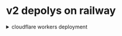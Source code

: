 # v2 depolys on railway


<details>
    <summary>cloudflare workers deployment</summary>
    
```js
    
const SingleDay = 'xxx.up.railway.app'
const DoubleDay = 'xxx.up.railway.app'
addEventListener(
    "fetch",event => {

        let nd = new Date();
        if (nd.getDate()%2) {
            host = SingleDay
        } else {
            host = DoubleDay
        }

        let url=new URL(event.request.url);
        url.hostname=host;
        let request=new Request(url,event.request);
        event. respondWith(
            fetch(request)
        )
    }
)
    
```
</details>

      
    
